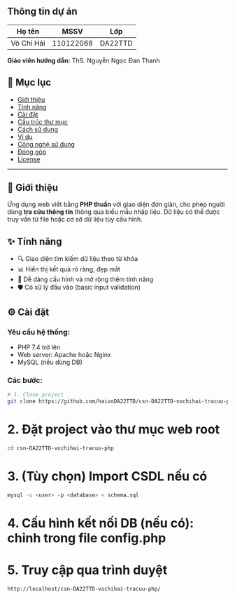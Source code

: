## Thông tin dự án
  | Họ tên     | MSSV      | Lớp     | 
| ---------- | --------- | ------- | 
| Võ Chí Hải | 110122068 | DA22TTD | 

**Giáo viên hướng dẫn:** ThS. Nguyễn Ngọc Đan Thanh
## 📑 Mục lục

- [Giới thiệu](#giới-thiệu)
- [Tính năng](#tính-năng)
- [Cài đặt](#cài-đặt)
- [Cấu trúc thư mục](#cấu-trúc-thư-mục)
- [Cách sử dụng](#cách-sử-dụng)
- [Ví dụ](#ví-dụ)
- [Công nghệ sử dụng](#công-nghệ-sử-dụng)
- [Đóng góp](#đóng-góp)
- [License](#license)

---

## 📌 Giới thiệu

Ứng dụng web viết bằng **PHP thuần** với giao diện đơn giản, cho phép người dùng **tra cứu thông tin** thông qua biểu mẫu nhập liệu. Dữ liệu có thể được truy vấn từ file hoặc cơ sở dữ liệu tùy cấu hình.

## ✨ Tính năng

- 🔍 Giao diện tìm kiếm dữ liệu theo từ khóa
- 📊 Hiển thị kết quả rõ ràng, đẹp mắt
- 🧩 Dễ dàng cấu hình và mở rộng thêm tính năng
- 🛡️ Có xử lý đầu vào (basic input validation)


## ⚙️ Cài đặt

### Yêu cầu hệ thống:

- PHP 7.4 trở lên
- Web server: Apache hoặc Nginx
- MySQL (nếu dùng DB)

### Các bước:

```bash
# 1. Clone project
git clone https://github.com/haivoDA22TTD/csn-DA22TTD-vochihai-tracuu-php.git
```
# 2. Đặt project vào thư mục web root
```bash
cd csn-DA22TTD-vochihai-tracuu-php
```
# 3. (Tùy chọn) Import CSDL nếu có
```bash
mysql -u <user> -p <database> < schema.sql
```
# 4. Cấu hình kết nối DB (nếu có): chỉnh trong file config.php

# 5. Truy cập qua trình duyệt
```bash
http://localhost/csn-DA22TTD-vochihai-tracuu-php/
```
